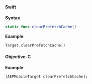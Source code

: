 #### Swift

**Syntax**

```swift
static func clearPrefetchCache()
```

**Example**

```swift
Target.clearPrefetchCache()
```

#### Objective-C

**Example**

```objc
[AEPMobileTarget clearPrefetchCache];
```
